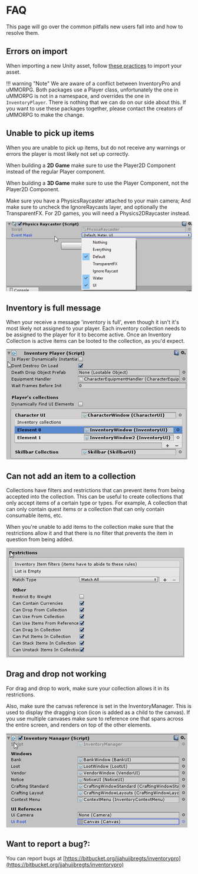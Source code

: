 # FAQ

This page will go over the common pitfalls new users fall into and how to resolve them.

## Errors on import

When importing a new Unity asset, follow [these practices](https://devdog.io/blog/importing-assets-into-unity-projects-9-best-practices/) to import your asset. 

!!! warning "Note"
    We are aware of a conflict between InventoryPro and uMMORPG. Both packages use a Player class, unfortunately the one in uMMORPG is not in a namespace, and overrides the one in `InventoryPlayer`. There is nothing that we can do on our side about this. If you want to use these packages together, please contact the creators of uMMORPG to make the change. 

## Unable to pick up items

When you are unable to pick up items, but do not receive any warnings or errors the player is most likely not set up correctly.

When building a  **2D Game** make sure to use the Player2D Component instead of the regular Player component.  

When building a  **3D Game** make sure to use the Player Component, not the Player2D Component.

Make sure you have a PhysicsRaycaster attached to your main camera; And make sure to uncheck the IgnoreRaycasts layer, and optionally the TransparentFX. For 2D games, you will need a Physics2DRaycaster instead.

![](Assets/PhysicsRaycaster.png)

## Inventory is full message

When your receive a message 'inventory is full', even though it isn't it's most likely not assigned to your player. Each inventory collection needs to be assigned to the player for it to become active. Once an Inventory Collection is active items can be looted to the collection, as you'd expect.

![](Assets/InventoryPlayer.png)

## Can not add an item to a collection

Collections have filters and restrictions that can prevent items from being accepted into the collection. This can be useful to create collections that only accept items of a certain type or types. For example, A collection that can only contain quest items or a collection that can only contain consumable items, etc.

When you're unable to add items to the collection make sure that the restrictions allow it and that there is no filter that prevents the item in question from being added.

![](Assets/CollectionRestrictions.png)

## Drag and drop not working

For drag and drop to work, make sure your collection allows it in its restrictions.

Also, make sure the canvas reference is set in the InventoryManager. This is used to display the dragging icon (icon is added as a child to the canvas). If you use multiple canvases make sure to reference one that spans across the entire screen, and renders on top of the other elements.

![](Assets/InventoryManager.png)

## Want to report a bug?:

You can report bugs at [https://bitbucket.org/jjahuijbregts/inventorypro](https://bitbucket.org/jjahuijbregts/inventorypro)